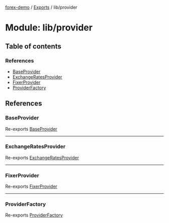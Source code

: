 [forex-demo](../README.md) / [Exports](../modules.md) / lib/provider

# Module: lib/provider

## Table of contents

### References

- [BaseProvider](lib_provider.md#baseprovider)
- [ExchangeRatesProvider](lib_provider.md#exchangeratesprovider)
- [FixerProvider](lib_provider.md#fixerprovider)
- [ProviderFactory](lib_provider.md#providerfactory)

## References

### BaseProvider

Re-exports [BaseProvider](../classes/lib_provider_base.BaseProvider.md)

---

### ExchangeRatesProvider

Re-exports [ExchangeRatesProvider](../classes/lib_provider_exchange_rates.ExchangeRatesProvider.md)

---

### FixerProvider

Re-exports [FixerProvider](../classes/lib_provider_fixer.FixerProvider.md)

---

### ProviderFactory

Re-exports [ProviderFactory](../classes/lib_provider_factory.ProviderFactory.md)
